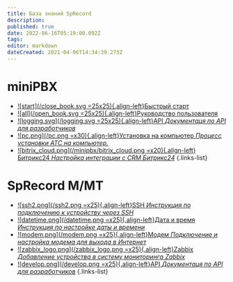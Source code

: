 ```yaml
---
title: База знаний SpRecord
description: 
published: true
date: 2022-06-16T05:19:00.092Z
tags: 
editor: markdown
dateCreated: 2021-04-06T14:34:39.273Z
---
```


# miniPBX

- [![start](/close_book.svg =25x25){.align-left}Быстрый старт](./minipbx/quick_start)
- [![all](/open_book.svg =25x25){.align-left}Руководство пользователя](./minipbx/user_manual)
- [![logging.svg](/logging.svg =25x25){.align-left}API *Документаця по API для разработчиков*](./minipbx/api)
- [![pc.png](/pc.png =x30){.align-left}Установка на компьютер *Процесс установки АТС на компьютер.*](./minipbx/soft)
- [![bitrix_cloud.png](/minipbx/bitrix_cloud.png =x20){.align-left}Битрикс24 *Настройка интеграции с CRM Битрикс24*](./minipbx/bitrix24)
{.links-list}

# SpRecord M/MT
- [![ssh2.png](/ssh2.png =x25){.align-left}SSH *Инструкция по подключению к устройству через SSH*](./m-mt/ssh)
- [![datetime.png](/datetime.png =x25){.align-left}Дата и время *Инструкция по настройке даты и времени*](./m-mt/ssh)
- [![modem.png](/modem.png =x25){.align-left}Модем *Подключение и настройка модема для выхода в Интернет*](./m-mt/modem)
- [![zabbix_logo.png](/zabbix_logo.png =x25){.align-left}Zabbix *Добавление устройства в систему мониторинга Zabbix*](./m-mt/monitoring)
- [![develop.png](/develop.png =x25){.align-left}API *Документаця по API для разработчиков*](./m-mt/api)
{.links-list}




